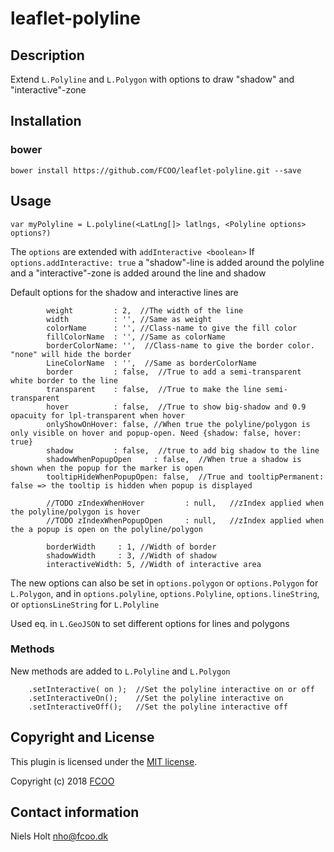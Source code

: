 # leaflet-polyline


## Description
Extend `L.Polyline` and `L.Polygon` with options to draw "shadow" and "interactive"-zone

## Installation
### bower
`bower install https://github.com/FCOO/leaflet-polyline.git --save`

## Usage
	var myPolyline = L.polyline(<LatLng[]> latlngs, <Polyline options> options?)

The `options` are extended with `addInteractive <boolean>` 
If `options.addInteractive: true` a "shadow"-line is added around the polyline and a "interactive"-zone is added around the line and shadow

Default options for the shadow and interactive lines are

            weight         : 2,  //The width of the line
            width          : '', //Same as weight
            colorName      : '', //Class-name to give the fill color
            fillColorName  : '', //Same as colorName
            borderColorName: '',  //Class-name to give the border color. "none" will hide the border
            LineColorName  : '',  //Same as borderColorName
            border         : false,  //True to add a semi-transparent white border to the line
            transparent    : false,  //True to make the line semi-transparent
            hover          : false,  //True to show big-shadow and 0.9 opacuity for lpl-transparent when hover
            onlyShowOnHover: false, //When true the polyline/polygon is only visible on hover and popup-open. Need {shadow: false, hover: true}
            shadow         : false,  //true to add big shadow to the line
            shadowWhenPopupOpen     : false,  //When true a shadow is shown when the popup for the marker is open
            tooltipHideWhenPopupOpen: false,  //True and tooltipPermanent: false => the tooltip is hidden when popup is displayed

            //TODO zIndexWhenHover         : null,   //zIndex applied when the polyline/polygon is hover
            //TODO zIndexWhenPopupOpen     : null,   //zIndex applied when the a popup is open on the polyline/polygon

            borderWidth     : 1, //Width of border
            shadowWidth     : 3, //Width of shadow
            interactiveWidth: 5, //Width of interactive area

The new options can also be set in 
`options.polygon` or `options.Polygon` for `L.Polygon`, 
and in
`options.polyline`, `options.Polyline`, `options.lineString`, or `optionsLineString` for `L.Polyline`
 
Used eq. in `L.GeoJSON` to set different options for lines and polygons

 
### Methods
New methods are added to `L.Polyline` and `L.Polygon`

        .setInteractive( on ); 	//Set the polyline interactive on or off
        .setInteractiveOn();	//Set the polyline interactive on
        .setInteractiveOff();	//Set the polyline interactive off


## Copyright and License
This plugin is licensed under the [MIT license](https://github.com/FCOO/leaflet-polyline/LICENSE).

Copyright (c) 2018 [FCOO](https://github.com/FCOO)

## Contact information

Niels Holt nho@fcoo.dk